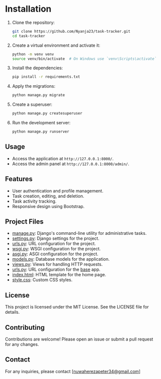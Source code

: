 
# Installation

1. Clone the repository:

    ```sh
    git clone https://github.com/Nyanja23/task-tracker.git
    cd task-tracker
    ```

2. Create a virtual environment and activate it:

    ```sh
    python -m venv venv
    source venv/bin/activate  # On Windows use `venv\Scripts\activate`
    ```

3. Install the dependencies:

    ```sh
    pip install -r requirements.txt
    ```

4. Apply the migrations:

    ```sh
    python manage.py migrate
    ```

5. Create a superuser:

    ```sh
    python manage.py createsuperuser
    ```

6. Run the development server:

    ```sh
    python manage.py runserver
    ```

## Usage

- Access the application at `http://127.0.0.1:8000/`.
- Access the admin panel at `http://127.0.0.1:8000/admin/`.

## Features

- User authentication and profile management.
- Task creation, editing, and deletion.
- Task activity tracking.
- Responsive design using Bootstrap.

## Project Files

- [manage.py](http://_vscodecontentref_/20): Django's command-line utility for administrative tasks.
- [settings.py](http://_vscodecontentref_/21): Django settings for the project.
- [urls.py](http://_vscodecontentref_/22): URL configuration for the project.
- [wsgi.py](http://_vscodecontentref_/23): WSGI configuration for the project.
- [asgi.py](http://_vscodecontentref_/24): ASGI configuration for the project.
- [models.py](http://_vscodecontentref_/25): Database models for the application.
- [views.py](http://_vscodecontentref_/26): Views for handling HTTP requests.
- [urls.py](http://_vscodecontentref_/27): URL configuration for the [base](http://_vscodecontentref_/28) app.
- [index.html](http://_vscodecontentref_/29): HTML template for the home page.
- [style.css](http://_vscodecontentref_/30): Custom CSS styles.

## License

This project is licensed under the MIT License. See the LICENSE file for details.

## Contributing

Contributions are welcome! Please open an issue or submit a pull request for any changes.

## Contact

For any inquiries, please contact [nuwaherezapeter34@gmail.com]
